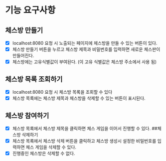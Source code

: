# 기능 요구사항

## 체스방 만들기
- [x] localhost:8080 요청 시 노출되는 페이지에 체스방을 만들 수 있는 버튼이 있다.
- [x] 체스방 만들기 버튼을 누르고 체스방 제목과 비밀번호를 입력하면 새로운 체스판이 만들어진다.
- [x] 체스방에는 고유식별값이 부여된다. (이 고유 식별값은 체스방 주소에서 사용 됨)

## 체스방 목록 조회하기
- [x] localhost:8080 요청 시 체스방 목록을 조회할 수 있다
- [x] 체스방 목록에는 체스방 제목과 체스방을 삭제할 수 있는 버튼이 표시된다.
## 체스방 참여하기
- [x] 체스방 목록에서 체스방 제목을 클릭하면 체스 게임을 이어서 진행할 수 있다.
##체스방 삭제하기
- [x] 체스방 목록에서 체스방 삭제 버튼을 클릭하고 체스방 생성시 설정한 비밀번호를 입력하면 체스 게임을 삭제할 수 있다.
- [x] 진행중인 체스방은 삭제할 수 없다.
